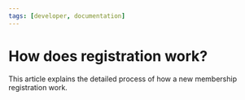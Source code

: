 ```yaml
---
tags: [developer, documentation]
---
```


# How does registration work?

This article explains the detailed process of how a new membership registration work.

